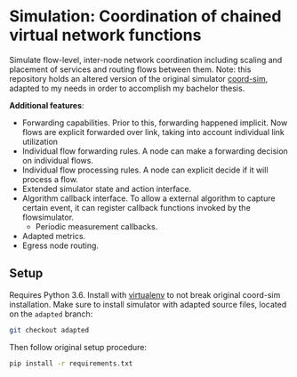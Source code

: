 # Simulation: Coordination of chained virtual network functions

Simulate flow-level, inter-node network coordination including scaling and placement of services and routing flows between them. Note: this repository holds an altered version of the original simulator [coord-sim](https://github.com/RealVNF/coordination-simulation), adapted to my needs in order to accomplish my bachelor thesis.


**Additional features**:

* Forwarding capabilities. Prior to this, forwarding happened implicit. Now flows are explicit forwarded over link, taking into account individual link utilization
* Individual flow forwarding rules. A node can make a forwarding decision on individual flows.
* Individual flow processing rules. A node can explicit decide if it will process a flow.
* Extended simulator state and action interface.
* Algorithm callback interface. To allow a external algorithm to capture certain event, it can register callback functions invoked by the flowsimulator.
	* Periodic measurement callbacks.
* Adapted metrics.
* Egress node routing.


## Setup

Requires Python 3.6. Install with [virtualenv](https://virtualenv.pypa.io/en/stable/) to not break original coord-sim installation. Make sure to install simulator with adapted source files, located on the `adapted` branch:
```bash
git checkout adapted
```

Then follow original setup procedure:
```bash
pip install -r requirements.txt
```
